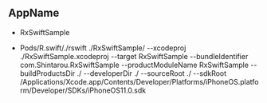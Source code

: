 ## AppName
- RxSwiftSample

- Pods/R.swift/./rswift ./RxSwiftSample/ --xcodeproj ./RxSwiftSample.xcodeproj --target RxSwiftSample --bundleIdentifier com.Shintarou.RxSwiftSample --productModuleName RxSwiftSample --buildProductsDir ./ --developerDir ./ --sourceRoot ./ --sdkRoot /Applications/Xcode.app/Contents/Developer/Platforms/iPhoneOS.platform/Developer/SDKs/iPhoneOS11.0.sdk


